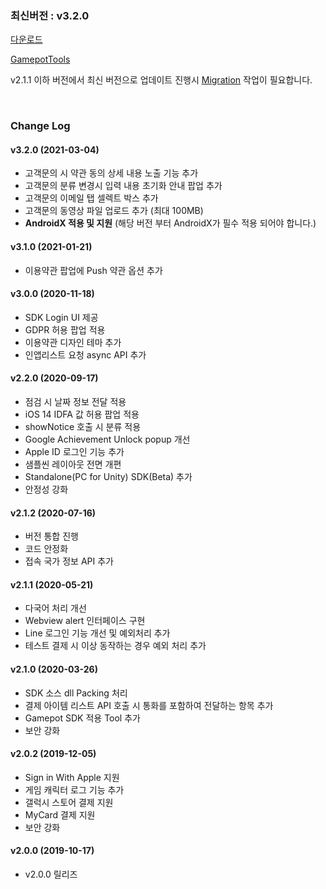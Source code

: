 ### 최신버전 : v3.2.0

[다운로드](https://xyuditqzezxs1008973.cdn.ntruss.com/sdk/GamePotUnityPluginV2_v3.2.0_20210304.unitypackage)

[GamepotTools](https://xyuditqzezxs1008973.cdn.ntruss.com/GamePotTools/GamePotTools_v1.0.1_Beta.unitypackage)

v2.1.1 이하 버전에서 최신 버전으로 업데이트 진행시 [Migration](https://docs.gamepot.io/undefined/gamepot_faq#migration) 작업이 필요합니다.

<br/>

### Change Log

#### v3.2.0 (2021-03-04)

- 고객문의 시 약관 동의 상세 내용 노출 기능 추가
- 고객문의 분류 변경시 입력 내용 초기화 안내 팝업 추가
- 고객문의 이메일 탭 셀렉트 박스 추가
- 고객문의 동영상 파일 업로드 추가 (최대 100MB)
- **AndroidX 적용 및 지원** (해당 버전 부터 AndroidX가 필수 적용 되어야 합니다.)

#### v3.1.0 (2021-01-21)

- 이용약관 팝업에 Push 약관 옵션 추가

#### v3.0.0 (2020-11-18)

- SDK Login UI 제공
- GDPR 허용 팝업 적용
- 이용약관 디자인 테마 추가
- 인앱리스트 요청 async API 추가

#### v2.2.0 (2020-09-17)

- 점검 시 날짜 정보 전달 적용
- iOS 14 IDFA 값 허용 팝업 적용
- showNotice 호출 시 분류 적용
- Google Achievement Unlock popup 개선
- Apple ID 로그인 기능 추가
- 샘플씬 레이아웃 전면 개편
- Standalone(PC for Unity) SDK(Beta) 추가
- 안정성 강화

#### v2.1.2 (2020-07-16)

- 버전 통합 진행
- 코드 안정화
- 접속 국가 정보 API 추가

#### v2.1.1 (2020-05-21)

- 다국어 처리 개선
- Webview alert 인터페이스 구현
- Line 로그인 기능 개선 및 예외처리 추가
- 테스트 결제 시 이상 동작하는 경우 예외 처리 추가

#### v2.1.0 (2020-03-26)

- SDK 소스 dll Packing 처리
- 결제 아이템 리스트 API 호출 시 통화를 포함하여 전달하는 항목 추가
- Gamepot SDK 적용 Tool 추가
- 보안 강화

#### v2.0.2 (2019-12-05)

- Sign in With Apple 지원
- 게임 캐릭터 로그 기능 추가
- 갤럭시 스토어 결제 지원
- MyCard 결제 지원
- 보안 강화

#### v2.0.0 (2019-10-17)

- v2.0.0 릴리즈
